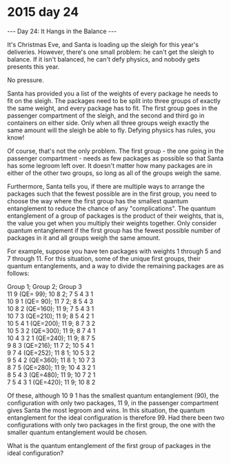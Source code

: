 # 2015 day 24

--- Day 24: It Hangs in the Balance ---

It's Christmas Eve, and Santa is loading up the sleigh for this year's deliveries.  However, there's one small problem: he can't get the sleigh to balance.  If it isn't balanced, he can't defy physics, and nobody gets presents this year.



No pressure.



Santa has provided you a list of the weights of every package he needs to fit on the sleigh.  The packages need to be split into three groups of exactly the same weight, and every package has to fit.  The first group goes in the passenger compartment of the sleigh, and the second and third go in containers on either side.  Only when all three groups weigh exactly the same amount will the sleigh be able to fly.  Defying physics has rules, you know!



Of course, that's not the only problem.  The first group - the one going in the passenger compartment - needs as few packages as possible so that Santa has some legroom left over.  It doesn't matter how many packages are in either of the other two groups, so long as all of the groups weigh the same.



Furthermore, Santa tells you, if there are multiple ways to arrange the packages such that the fewest possible are in the first group, you need to choose the way where the first group has the smallest quantum entanglement to reduce the chance of any "complications".  The quantum entanglement of a group of packages is the product of their weights, that is, the value you get when you multiply their weights together.  Only consider quantum entanglement if the first group has the fewest possible number of packages in it and all groups weigh the same amount.



For example, suppose you have ten packages with weights 1 through 5 and 7 through 11.  For this situation, some of the unique first groups, their quantum entanglements, and a way to divide the remaining packages are as follows:



Group 1;             Group 2; Group 3\
11 9       (QE= 99); 10 8 2;  7 5 4 3 1\
10 9 1     (QE= 90); 11 7 2;  8 5 4 3\
10 8 2     (QE=160); 11 9;    7 5 4 3 1\
10 7 3     (QE=210); 11 9;    8 5 4 2 1\
10 5 4 1   (QE=200); 11 9;    8 7 3 2\
10 5 3 2   (QE=300); 11 9;    8 7 4 1\
10 4 3 2 1 (QE=240); 11 9;    8 7 5\
9 8 3      (QE=216); 11 7 2;  10 5 4 1\
9 7 4      (QE=252); 11 8 1;  10 5 3 2\
9 5 4 2    (QE=360); 11 8 1;  10 7 3\
8 7 5      (QE=280); 11 9;    10 4 3 2 1\
8 5 4 3    (QE=480); 11 9;    10 7 2 1\
7 5 4 3 1  (QE=420); 11 9;    10 8 2



Of these, although 10 9 1 has the smallest quantum entanglement (90), the configuration with only two packages, 11 9, in the passenger compartment gives Santa the most legroom and wins.  In this situation, the quantum entanglement for the ideal configuration is therefore 99.  Had there been two configurations with only two packages in the first group, the one with the smaller quantum entanglement would be chosen.



What is the quantum entanglement of the first group of packages in the ideal configuration?



